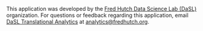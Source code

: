 This application was developed by the [Fred Hutch Data Science Lab (DaSL)](https://hutchdatascience.org) organization. For questions or feedback regarding this application, email [DaSL Translational Analytics](https://hutchdatascience.org/tr-analytics/) at [analytics@fredhutch.org](mailto:analytics@fredhutch.org").
